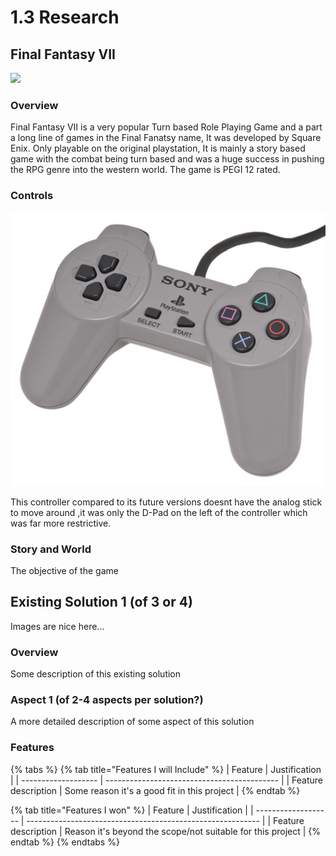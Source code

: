 # 1.3 Research

## **Final Fantasy VII**

![](../.gitbook/assets/Final\_Fantasy\_VII\_Box\_Art.jpg)

### Overview

Final Fantasy VII is a very popular Turn based Role Playing Game and a part a long line of games in the Final Fanatsy name, It was developed by Square Enix. Only playable on the original playstation, It is mainly a story based game with the combat being turn based and was a huge success in pushing the RPG genre into the western world. The game is PEGI 12 rated.

### Controls

<img src="../.gitbook/assets/PSX-Original-Controller.jpg" alt="" data-size="original">

This controller compared to its future versions doesnt have the analog stick to move around ,it was only the D-Pad on the left of the controller which was far more restrictive.

### Story and World

The objective of the game&#x20;

## Existing Solution 1 (of 3 or 4)

Images are nice here...

### Overview

Some description of this existing solution

### Aspect 1 (of 2-4 aspects per solution?)

A more detailed description of some aspect of this solution

### Features

{% tabs %}
{% tab title="Features I will Include" %}
| Feature             | Justification                               |
| ------------------- | ------------------------------------------- |
| Feature description | Some reason it's a good fit in this project |
{% endtab %}

{% tab title="Features I won" %}
| Feature             | Justification                                              |
| ------------------- | ---------------------------------------------------------- |
| Feature description | Reason it's beyond the scope/not suitable for this project |
{% endtab %}
{% endtabs %}
